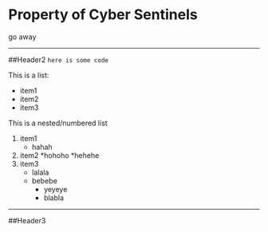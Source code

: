 # Property of Cyber Sentinels
go away

---
##Header2
`here is some code`

This is a list:
* item1
* item2
* item3

This is a nested/numbered list
1. item1
   * hahah
2. item2
   *hohoho
   *hehehe
3. item3
   * lalala
   * bebebe
     * yeyeye
     * blabla

--- 
##Header3

